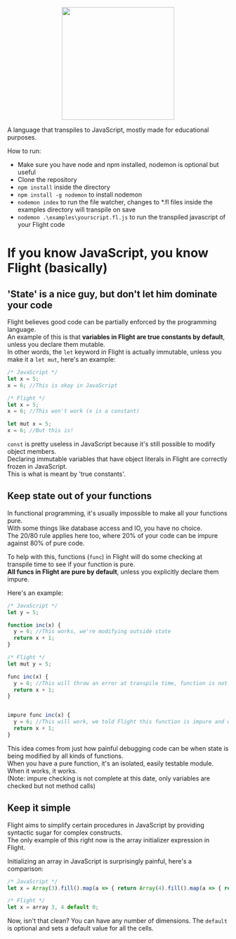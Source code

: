 <p align="center">
  <img width="256" height="256" src="https://raw.githubusercontent.com/TomDobbelaere/Flight/master/misc/logo.png">
</p>

A language that transpiles to JavaScript, mostly made for educational purposes.

How to run:
- Make sure you have node and npm installed, nodemon is optional but useful
- Clone the repository
- `npm install` inside the directory
- `npm install -g nodemon` to install nodemon
- `nodemon index` to run the file watcher, changes to \*.fl files inside the examples directory will transpile on save
- `nodemon .\examples\yourscript.fl.js` to run the transpiled javascript of your Flight code

# If you know JavaScript, you know Flight (basically)
## 'State' is a nice guy, but don't let him dominate your code
Flight believes good code can be partially enforced by the programming language.  
An example of this is that **variables in Flight are true constants by default**, unless you declare them mutable.  
In other words, the `let` keyword in Flight is actually immutable, unless you make it a `let mut`, here's an example:

```Javascript
/* JavaScript */
let x = 5;
x = 6; //This is okay in JavaScript

/* Flight */
let x = 5;
x = 6; //This won't work (x is a constant)

let mut x = 5;
x = 6; //But this is!
```

`const` is pretty useless in JavaScript because it's still possible to modify object members.  
Declaring immutable variables that have object literals in Flight are correctly frozen in JavaScript.  
This is what is meant by 'true constants'.

## Keep state out of your functions
In functional programming, it's usually impossible to make all your functions pure.  
With some things like database access and IO, you have no choice.  
The 20/80 rule applies here too, where 20% of your code can be impure against 80% of pure code.

To help with this, functions (`func`) in Flight will do some checking at transpile time to see if your function is pure.  
**All funcs in Flight are pure by default**, unless you explicitly declare them impure.  

Here's an example:

```Javascript
/* JavaScript */
let y = 5;

function inc(x) {
  y = 6; //This works, we're modifying outside state
  return x + 1;
}

/* Flight */
let mut y = 5;

func inc(x) {
  y = 6; //This will throw an error at transpile time, function is not marked impure!
  return x + 1;
}


impure func inc(x) {
  y = 6; //This will work, we told Flight this function is impure and we know about it
  return x + 1;
}
```

This idea comes from just how painful debugging code can be when state is being modified by all kinds of functions.  
When you have a pure function, it's an isolated, easily testable module. When it works, it works.  
(Note: impure checking is not complete at this date, only variables are checked but not method calls)

## Keep it simple
Flight aims to simplify certain procedures in JavaScript by providing syntactic sugar for complex constructs.  
The only example of this right now is the array initializer expression in Flight.  

Initializing an array in JavaScript is surprisingly painful, here's a comparison:  

```Javascript
/* JavaScript */
let x = Array(3).fill().map(a => { return Array(4).fill().map(a => { return 0; }); });

/* Flight */
let x = array 3, 4 default 0;
```
Now, isn't that clean? You can have any number of dimensions. The `default` is optional and sets a default value for all the cells.
